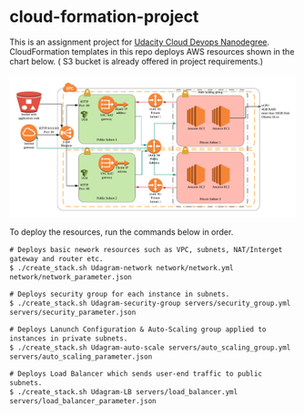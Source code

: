 # cloud-formation-project

This is an assignment project for [Udacity Cloud Devops Nanodegree](https://www.udacity.com/course/cloud-dev-ops-nanodegree--nd9991).
CloudFormation templates in this repo deploys AWS resources shown in the chart below.
( S3 bucket is already offered in project requirements.)
<br><br>
![](./udagram_architecture.png)


To deploy the resources, run the commands below in order.
```
# Deploys basic nework resources such as VPC, subnets, NAT/Interget gateway and router etc.
$ ./create_stack.sh Udagram-network network/network.yml network/network_parameter.json
```

```
# Deploys security group for each instance in subnets.
$ ./create_stack.sh Udagram-security-group servers/security_group.yml servers/security_parameter.json
```

```
# Deploys Lanunch Configuration & Auto-Scaling group applied to instances in private subnets.
$ ./create_stack.sh Udagram-auto-scale servers/auto_scaling_group.yml servers/auto_scaling_parameter.json
```

```
# Deploys Load Balancer which sends user-end traffic to public subnets.
$ ./create_stack.sh Udagram-LB servers/load_balancer.yml servers/load_balancer_parameter.json
```
